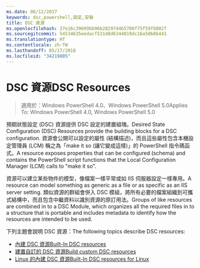 ```yaml
---
ms.date: 06/12/2017
keywords: dsc,powershell,設定,安裝
title: DSC 資源
ms.openlocfilehash: 27e16c39699bb96b2829744b5700f75f59f8802f
ms.sourcegitcommit: 54534635eedacf531d8d6344019dc16a50b8b441
ms.translationtype: HT
ms.contentlocale: zh-TW
ms.lasthandoff: 05/17/2018
ms.locfileid: "34219805"
---
```

# <a name="dsc-resources"></a><span data-ttu-id="23573-103">DSC 資源</span><span class="sxs-lookup"><span data-stu-id="23573-103">DSC Resources</span></span>

><span data-ttu-id="23573-104">適用於：Windows PowerShell 4.0、Windows PowerShell 5.0</span><span class="sxs-lookup"><span data-stu-id="23573-104">Applies To: Windows PowerShell 4.0, Windows PowerShell 5.0</span></span>

<span data-ttu-id="23573-105">預期狀態設定 (DSC) 資源提供 DSC 設定的建置組塊。</span><span class="sxs-lookup"><span data-stu-id="23573-105">Desired State Configuration (DSC) Resources provide the building blocks for a DSC configuration.</span></span> <span data-ttu-id="23573-106">資源會公開可以設定的屬性 (結構描述)，而且這些屬性包含本機設定管理員 (LCM) 稱之為「make it so (讓它變成這樣)」的 PowerShell 指令碼函式。</span><span class="sxs-lookup"><span data-stu-id="23573-106">A resource exposes properties that can be configured (schema) and contains the PowerShell script functions that the Local Configuration Manager (LCM) calls to "make it so".</span></span>

<span data-ttu-id="23573-107">資源可以建立某些物件的模型，像檔案一樣平常或如 IIS 伺服器設定一樣專用。</span><span class="sxs-lookup"><span data-stu-id="23573-107">A resource can model something as generic as a file or as specific as an IIS server setting.</span></span>  <span data-ttu-id="23573-108">類似資源的群組會併入 DSC 模組，將所有必要的檔案組織到可攜式結構中，而且包含中繼資料以識別資源的原訂用法。</span><span class="sxs-lookup"><span data-stu-id="23573-108">Groups of like resources are combined in to a DSC Module, which organizes all the required files in to a structure that is portable and includes metadata to identify how the resources are intended to be used.</span></span>

<span data-ttu-id="23573-109">下列主題會說明 DSC 資源：</span><span class="sxs-lookup"><span data-stu-id="23573-109">The following topics describe DSC resources:</span></span>

- [<span data-ttu-id="23573-110">內建 DSC 資源</span><span class="sxs-lookup"><span data-stu-id="23573-110">Built-In DSC resources</span></span>](builtInResource.md)
- [<span data-ttu-id="23573-111">建置自訂的 DSC 資源</span><span class="sxs-lookup"><span data-stu-id="23573-111">Build custom DSC resources</span></span>](authoringResource.md)
- [<span data-ttu-id="23573-112">Linux 的內建 DSC 資源</span><span class="sxs-lookup"><span data-stu-id="23573-112">Built-In DSC resources for Linux</span></span>](lnxBuiltInResources.md)
